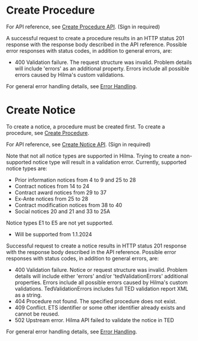 # Create Procedure
<a name="create-procedure"></a>

For API reference, see [Create Procedure API](https://hns-hilma-test-apim.developer.azure-api.net/api-details#api=ets-write-eforms-api&operation=post-external-write-v1-procedure). (Sign in required)

A successful request to create a procedure results in an HTTP status 201 response with the response body described in the API reference. Possible error responses with status codes, in addition to general errors, are:

- 400 Validation failure. The request structure was invalid. Problem details will include 'errors' as an additional property. Errors include all possible errors caused by Hilma's custom validations.

For general error handling details, see [Error Handling](https://github.com/Hankintailmoitukset/hilma-api/blob/master/endpoints/errorhandling.md).

# Create Notice
<a name="create-notice"></a>

To create a notice, a procedure must be created first. To create a procedure, see [Create Procedure](#create-procedure).

For API reference, see [Create Notice API](https://hns-hilma-test-apim.developer.azure-api.net/api-details#api=ets-write-eforms-api&operation=post-external-write-v1-procedure-procedureid-notice-etsidentifier). (Sign in required)

Note that not all notice types are supported in Hilma. Trying to create a non-supported notice type will result in a validation error. Currently, supported notice types are:
- Prior information notices from 4 to 9 and 25 to 28
- Contract notices from 14 to 24
- Contract award notices from 29 to 37
- Ex-Ante notices from 25 to 28
- Contract modification notices from 38 to 40
- Social notices 20 and 21 and 33 to 25A

Notice types E1 to E5 are not yet supported.
- Will be supported from 1.1.2024


Successful request to create a notice results in HTTP status 201 response with the response body described in the API reference. Possible error responses with status codes, in addition to general errors, are:

- 400 Validation failure. Notice or request structure was invalid. Problem details will include either 'errors' and/or 'tedValidationErrors' additional properties. Errors include all possible errors caused by Hilma's custom validations. TedValidationErrors includes full TED validation report XML as a string.
- 404 Procedure not found. The specified procedure does not exist.
- 409 Conflict. ETS identifier or some other identifier already exists and cannot be reused.
- 502 Upstream error. Hilma API failed to validate the notice in TED

For general error handling details, see [Error Handling](https://github.com/Hankintailmoitukset/hilma-api/blob/master/endpoints/errorhandling.md).
